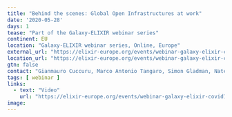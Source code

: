 ```yaml
---
title: "Behind the scenes: Global Open Infrastructures at work"
date: '2020-05-28'
days: 1
tease: "Part of the Galaxy-ELIXIR webinar series"
continent: EU
location: "Galaxy-ELIXIR webinar series, Online, Europe"
external_url: "https://elixir-europe.org/events/webinar-galaxy-elixir-covid19#session5"
location_url: "https://elixir-europe.org/events/webinar-galaxy-elixir-covid19"
gtn: false
contact: "Gianmauro Cuccuru, Marco Antonio Tangaro, Simon Gladman, Nate Coraor, Frederik Coppens, Björn Grüning"
tags: [ webinar ]
links:
  - text: "Video"
    url: "https://elixir-europe.org/events/webinar-galaxy-elixir-covid19#session5"
image: 
---
```

